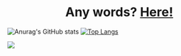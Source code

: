 ### <h1 align=center> Any words? [Here!](https://www.linkedin.com/in/nyfco/)</h1>

![Anurag's GitHub stats](https://github-readme-stats.vercel.app/api?username=NyFco&show_icons=true&theme=synthwave&border_radius=25px&bg_color=30,0ff1ce,904e95&text_color=FFC0CB&title_color=FFFF00&icon_color=FFFF00&border_color=FFFF00)
[![Top Langs](https://github-readme-stats.vercel.app/api/top-langs/?username=NyFco&layout=compact&theme=synthwave&border_radius=25px&bg_color=30,0ff1ce,904e95&text_color=FFC0CB&title_color=FFFF00&icon_color=FFFF00&border_color=FFFF00)](https://github.com/NyFco/github-readme-stats)
 </P>
 
  ![](https://komarev.com/ghpvc/?username=NyFco&label=Views-Counter&style=flat&color=ff69b4)
